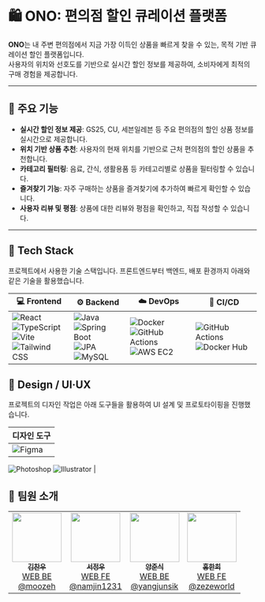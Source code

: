 # 🛍️ ONO: 편의점 할인 큐레이션 플랫폼

**ONO**는 내 주변 편의점에서 지금 가장 이득인 상품을 빠르게 찾을 수 있는, 목적 기반 큐레이션 할인 플랫폼입니다.  
사용자의 위치와 선호도를 기반으로 실시간 할인 정보를 제공하여, 소비자에게 최적의 구매 경험을 제공합니다.

---

## 🔑 주요 기능

- **실시간 할인 정보 제공**: GS25, CU, 세븐일레븐 등 주요 편의점의 할인 상품 정보를 실시간으로 제공합니다.
- **위치 기반 상품 추천**: 사용자의 현재 위치를 기반으로 근처 편의점의 할인 상품을 추천합니다.
- **카테고리 필터링**: 음료, 간식, 생활용품 등 카테고리별로 상품을 필터링할 수 있습니다.
- **즐겨찾기 기능**: 자주 구매하는 상품을 즐겨찾기에 추가하여 빠르게 확인할 수 있습니다.
- **사용자 리뷰 및 평점**: 상품에 대한 리뷰와 평점을 확인하고, 직접 작성할 수 있습니다.

---

## 🧰 Tech Stack

프로젝트에서 사용한 기술 스택입니다. 프론트엔드부터 백엔드, 배포 환경까지 아래와 같은 기술을 활용했습니다.

| 💻 Frontend | ⚙️ Backend | ☁️ DevOps | 🚀 CI/CD |
|------------|------------|----------|----------|
| ![React](https://img.shields.io/badge/React-61DAFB?logo=react&logoColor=black&style=for-the-badge) <br> ![TypeScript](https://img.shields.io/badge/TypeScript-3178C6?logo=typescript&logoColor=white&style=for-the-badge) <br> ![Vite](https://img.shields.io/badge/Vite-646CFF?logo=vite&logoColor=white&style=for-the-badge) <br> ![Tailwind CSS](https://img.shields.io/badge/Tailwind_CSS-06B6D4?logo=tailwindcss&logoColor=white&style=for-the-badge) | ![Java](https://img.shields.io/badge/Java-007396?logo=java&logoColor=white&style=for-the-badge) <br> ![Spring Boot](https://img.shields.io/badge/Spring_Boot-6DB33F?logo=springboot&logoColor=white&style=for-the-badge) <br> ![JPA](https://img.shields.io/badge/JPA-59666C?style=for-the-badge) <br> ![MySQL](https://img.shields.io/badge/MySQL-4479A1?logo=mysql&logoColor=white&style=for-the-badge) | ![Docker](https://img.shields.io/badge/Docker-2496ED?logo=docker&logoColor=white&style=for-the-badge) <br> ![GitHub Actions](https://img.shields.io/badge/GitHub_Actions-2088FF?logo=githubactions&logoColor=white&style=for-the-badge) <br> ![AWS EC2](https://img.shields.io/badge/AWS_EC2-FF9900?logo=amazonaws&logoColor=white&style=for-the-badge) | ![GitHub Actions](https://img.shields.io/badge/GitHub_Actions-2088FF?logo=githubactions&logoColor=white&style=for-the-badge) <br> ![Docker Hub](https://img.shields.io/badge/Docker_Hub-2496ED?logo=docker&logoColor=white&style=for-the-badge) |

## 🎨 Design / UI·UX

프로젝트의 디자인 작업은 아래 도구들을 활용하여 UI 설계 및 프로토타이핑을 진행했습니다.

| 디자인 도구 |
|-------------|
| ![Figma](https://img.shields.io/badge/Figma-F24E1E?logo=figma&logoColor=white&style=for-the-badge) 
![Photoshop](https://img.shields.io/badge/Photoshop-31A8FF?logo=adobephotoshop&logoColor=white&style=for-the-badge) 
![Illustrator](https://img.shields.io/badge/Illustrator-FF9A00?logo=adobeillustrator&logoColor=white&style=for-the-badge) |


## 👥 팀원 소개

<table>
  <tr>
    <td align="center">
      <a href="https://github.com/moozeh">
        <img src="https://github.com/moozeh.png?size=120" width="100"/><br/>
        <sub><b>김찬우</b></sub><br/>
        WEB BE<br/>
        <a href="https://github.com/moozeh">@moozeh</a>
      </a>
    </td>
    <td align="center">
      <a href="https://github.com/namjin1231">
        <img src="https://github.com/namjin1231.png?size=120" width="100"/><br/>
        <sub><b>서정우</b></sub><br/>
        WEB FE<br/>
        <a href="https://github.com/namjin1231">@namjin1231</a>
      </a>
    </td>
    <td align="center">
      <a href="https://github.com/yangjunsik">
        <img src="https://github.com/yangjunsik.png?size=120" width="100"/><br/>
        <sub><b>양준식</b></sub><br/>
        WEB BE<br/>
        <a href="https://github.com/yangjunsik">@yangjunsik</a>
      </a>
    </td>
    <td align="center">
      <a href="https://github.com/zezeworld">
        <img src="https://github.com/zezeworld.png?size=120" width="100"/><br/>
        <sub><b>홍한희</b></sub><br/>
        WEB FE<br/>
        <a href="https://github.com/zezeworld">@zezeworld</a>
      </a>
    </td>
  </tr>
</table>
